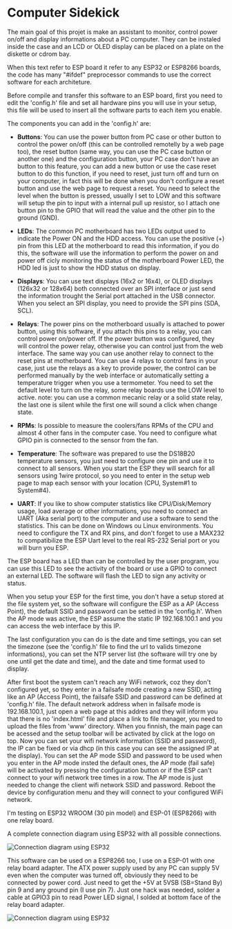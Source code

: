 # Computer Sidekick

The main goal of this projet is make an assistant to monitor, control power on/off and display informations about a PC computer. They can be instaled inside the case and an LCD or OLED display can be placed on a plate on the diskette or cdrom bay.

When this text refer to ESP board it refer to any ESP32 or ESP8266 boards, the code has many "#ifdef" preprocessor commands to use the correct software for each architeture.

Before compile and transfer this software to an ESP board, first you need to edit the 'config.h' file and set all hardware pins you will use in your setup, this file will be used to insert all the software parts to each item you enable.


The components you can add in the 'config.h' are:

* __Buttons__: You can use the power button from PC case or other button to control the power on/off (this can be controlled remotelly by a web page too), the reset button (same way, you can use the PC case button or another one) and the configuration button, your PC case don't have an button to this feature, you can add a new button or use the case reset button to do this function, if you need to reset, just turn off and turn on your computer, in fact this will be done when you don't configure a reset button and use the web page to request a reset. You need to select the level when the button is pressed, usually I set to LOW and this software will setup the pin to input with a internal pull up resistor, so I attach one button pin to the GPIO that will read the value and the other pin to the ground (GND).

* __LEDs__: The common PC motherboard has two LEDs output used to indicate the Power ON and the HDD access. You can use the positive (+) pin from this LED at the motherboard to read this information, if you do this, the software will use the information to perform the power on and power off cicly monitoring the status of the motherboard Power LED, the HDD led is just to show the HDD status on display.

* __Displays__: You can use text displays (16x2 or 16x4), or OLED displays (126x32 or 128x64) both connected over an SPI interface or just send the information trought the Serial port attached in the USB connector. When you select an SPI display, you need to provide the SPI pins (SDA, SCL).

* __Relays__: The power pins on the motherboard usually is attached to power button, using this software, if you attach this pins to a relay, you can control power on/power off. If the power button was configured, they will control the power relay, otherwise you can control just from the web interface. The same way you can use another relay to connect to the reset pins at motherboard. You can use 4 relays to control fans in your case, just use the relays as a key to provide power, the control can be performed manually by the web interface or automatically setting a temperature trigger when you use a termometer. You need to set the default level to turn on the relay, some relay boards use the LOW level to active. note: you can use a common mecanic relay or a solid state relay, the last one is silent while the first one will sound a click when change state.

* __RPMs__: Is possible to measure the coolers/fans RPMs of the CPU and almost 4 other fans in the computer case. You need to configure what GPIO pin is connected to the sensor from the fan.

* __Temperature__: The software was prepared to use the DS18B20 temperature sensors, you just need to configure one pin and use it to connect to all sensors. When you start the ESP they will search for all sensors using 1wire protocol, so you need to enter in the setup web page to map each sensor with your location (CPU, System#1 to System#4).

* __UART__: If you like to show computer statistics like CPU/Disk/Memory usage, load average or other informations, you need to connect an UART (Aka serial port) to the computer and use a software to send the statistics. This can be done on Windows ou Linux environments. You need to configure the TX and RX pins, and don't forget to use a MAX232 to compatibilize the ESP Uart level to the real RS-232 Serial port or you will burn you ESP.

The ESP board has a LED than can be controlled by the user program, you can use this LED to see the activity of the board or use a GPIO to connect an external LED. The software will flash the LED to sign any activity or status.

When you setup your ESP for the first time, you don't have a setup stored at the file system yet, so the software will configure the ESP as a AP (Access Point), the default SSID and password can be setted in the 'config.h'. When the AP mode was active, the ESP assume the static IP 192.168.100.1 and you can access the web interface by this IP.

The last configuration you can do is the date and time settings, you can set the timezone (see the 'config.h' file to find the url to valids timezone informations), you can set the NTP server list (the software will try one by one until get the date and time), and the date and time format used to display.

After first boot the system can't reach any WiFi network, coz they don't configured yet, so they enter in a failsafe mode creating a new SSID, acting like an AP (Access Point), the failsafe SSID and password can be defined at 'config.h' file. The default network address when in failsafe mode is 192.168.100.1, just open a web page at this addres and they will inform you that there is no 'index.html' file and place a link to file manager, you need to upload the files from 'www' directory. When you finnish, the main page can be acessed and the setup toolbar will be activated by click at the logo on top. Now you can set your wifi network information (SSID and password), the IP can be fixed or via dhcp (in this case you can see the assigned IP at the display). You can set the AP mode SSID and password to be used when you enter in the AP mode insted the default ones, the AP mode (fail safe) will be activated by pressing the configuration button or if the ESP can't connect to your wifi network tree times in a row. The AP mode is just needed to change the client wifi network SSID and password. Reboot the device by configuration menu and they will connect to your configured WiFi network.

I'm testing on ESP32 WROOM (30 pin model) and ESP-01 (ESP8266) with one relay board.

A complete connection diagram using ESP32 with all possible connections.

![Connection diagram using ESP32](https://github.com/domingosparaiso/Sidekick/doc/ESP32.jpg)

This software can be used on a ESP8266 too, I use on a ESP-01 with one relay board adapter.
The ATX power supply used by any PC can supply 5V even when the computer was turned off, obviously they need to be connected by power cord. Just need to get the +5V at 5VSB (SB=Stand By) pin 9 and any ground pin (I use pin 7). Just one hack was needed, solder a cable at GPIO3 pin to read Power LED signal, I solded at bottom face of the relay board adapter.

![Connection diagram using ESP32](https://github.com/domingosparaiso/Sidekick/doc/ESP8266.jpg)
